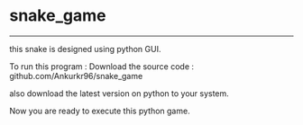 # snake_game
------------------------------
this snake is designed using python GUI.

To run this program :
  Download the source code : github.com/Ankurkr96/snake_game
  
  also download the latest version on python to your system.
  
  Now you are ready to execute this python game.
